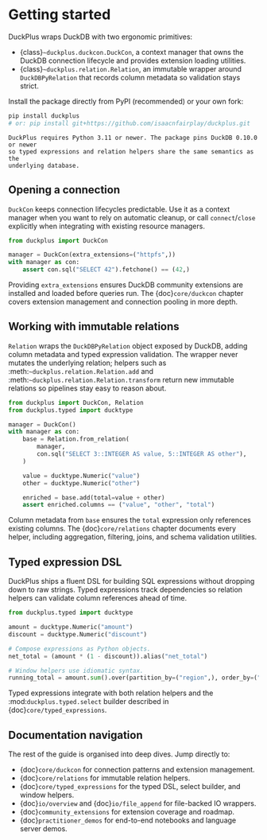 # Getting started

DuckPlus wraps DuckDB with two ergonomic primitives:

- {class}`~duckplus.duckcon.DuckCon`, a context manager that owns the DuckDB
  connection lifecycle and provides extension loading utilities.
- {class}`~duckplus.relation.Relation`, an immutable wrapper around
  ``DuckDBPyRelation`` that records column metadata so validation stays strict.

Install the package directly from PyPI (recommended) or your own fork:

```bash
pip install duckplus
# or: pip install git+https://github.com/isaacnfairplay/duckplus.git
```

```{note}
DuckPlus requires Python 3.11 or newer. The package pins DuckDB 0.10.0 or newer
so typed expressions and relation helpers share the same semantics as the
underlying database.
```

## Opening a connection

`DuckCon` keeps connection lifecycles predictable. Use it as a context manager
when you want to rely on automatic cleanup, or call ``connect``/``close``
explicitly when integrating with existing resource managers.

```python
from duckplus import DuckCon

manager = DuckCon(extra_extensions=("httpfs",))
with manager as con:
    assert con.sql("SELECT 42").fetchone() == (42,)
```

Providing ``extra_extensions`` ensures DuckDB community extensions are installed
and loaded before queries run. The {doc}`core/duckcon` chapter covers extension
management and connection pooling in more depth.

## Working with immutable relations

`Relation` wraps the ``DuckDBPyRelation`` object exposed by DuckDB, adding column
metadata and typed expression validation. The wrapper never mutates the
underlying relation; helpers such as :meth:`~duckplus.relation.Relation.add` and
:meth:`~duckplus.relation.Relation.transform` return new immutable relations so
pipelines stay easy to reason about.

```python
from duckplus import DuckCon, Relation
from duckplus.typed import ducktype

manager = DuckCon()
with manager as con:
    base = Relation.from_relation(
        manager,
        con.sql("SELECT 3::INTEGER AS value, 5::INTEGER AS other"),
    )

    value = ducktype.Numeric("value")
    other = ducktype.Numeric("other")

    enriched = base.add(total=value + other)
    assert enriched.columns == ("value", "other", "total")
```

Column metadata from ``base`` ensures the ``total`` expression only references
existing columns. The {doc}`core/relations` chapter documents every helper,
including aggregation, filtering, joins, and schema validation utilities.

## Typed expression DSL

DuckPlus ships a fluent DSL for building SQL expressions without dropping down
to raw strings. Typed expressions track dependencies so relation helpers can
validate column references ahead of time.

```python
from duckplus.typed import ducktype

amount = ducktype.Numeric("amount")
discount = ducktype.Numeric("discount")

# Compose expressions as Python objects.
net_total = (amount * (1 - discount)).alias("net_total")

# Window helpers use idiomatic syntax.
running_total = amount.sum().over(partition_by=("region",), order_by=("date",))
```

Typed expressions integrate with both relation helpers and the
:mod:`duckplus.typed.select` builder described in {doc}`core/typed_expressions`.

## Documentation navigation

The rest of the guide is organised into deep dives. Jump directly to:

- {doc}`core/duckcon` for connection patterns and extension management.
- {doc}`core/relations` for immutable relation helpers.
- {doc}`core/typed_expressions` for the typed DSL, select builder, and window
  helpers.
- {doc}`io/overview` and {doc}`io/file_append` for file-backed IO wrappers.
- {doc}`community_extensions` for extension coverage and roadmap.
- {doc}`practitioner_demos` for end-to-end notebooks and language server demos.
